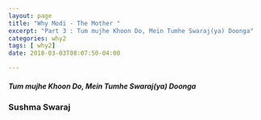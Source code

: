 ```yaml
---
layout: page
title: "Why Modi - The Mother "
excerpt: "Part 3 : Tum mujhe Khoon Do, Mein Tumhe Swaraj(ya) Doonga"
categories: why2
tags: [ why2]
date: 2018-03-03T08:07:50-04:00

---
```


##### Tum mujhe Khoon Do, Mein Tumhe Swaraj(ya) Doonga

### Sushma Swaraj
